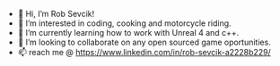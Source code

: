 - 👋 Hi, I’m Rob Sevcik!
- 👀 I’m interested in coding, cooking and motorcycle riding.
- 🌱 I’m currently learning how to work with Unreal 4 and c++.
- 💞️ I’m looking to collaborate on any open sourced game oportunities.
- 📫 reach me @ https://www.linkedin.com/in/rob-sevcik-a2228b229/

<!---
robsevcik/robsevcik is a ✨ special ✨ repository because its `README.md` (this file) appears on your GitHub profile.
You can click the Preview link to take a look at your changes.
--->
